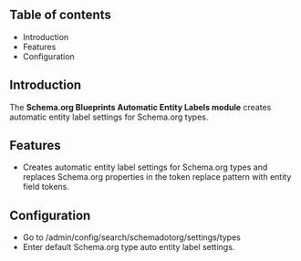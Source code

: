Table of contents
-----------------

* Introduction
* Features
* Configuration


Introduction
------------

The **Schema.org Blueprints Automatic Entity Labels module** creates automatic 
entity label settings for Schema.org types.


Features
--------

- Creates automatic entity label settings for Schema.org types and replaces
  Schema.org properties in the token replace pattern with entity field tokens.


Configuration
-------------

- Go to /admin/config/search/schemadotorg/settings/types
- Enter default Schema.org type auto entity label settings.
